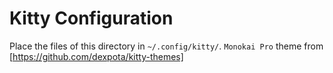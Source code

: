 # Kitty Configuration
Place the files of this directory in `~/.config/kitty/`.
`Monokai Pro` theme from [https://github.com/dexpota/kitty-themes]
